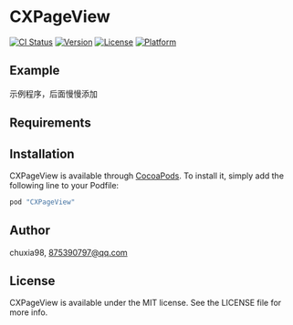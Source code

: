 # CXPageView

[![CI Status](http://img.shields.io/travis/chuxia98/CXPageView.svg?style=flat)](https://travis-ci.org/chuxia98/CXPageView)
[![Version](https://img.shields.io/cocoapods/v/CXPageView.svg?style=flat)](http://cocoapods.org/pods/CXPageView)
[![License](https://img.shields.io/cocoapods/l/CXPageView.svg?style=flat)](http://cocoapods.org/pods/CXPageView)
[![Platform](https://img.shields.io/cocoapods/p/CXPageView.svg?style=flat)](http://cocoapods.org/pods/CXPageView)

## Example

示例程序，后面慢慢添加

## Requirements

## Installation

CXPageView is available through [CocoaPods](http://cocoapods.org). To install
it, simply add the following line to your Podfile:

```ruby
pod "CXPageView"
```

## Author

chuxia98, 875390797@qq.com

## License

CXPageView is available under the MIT license. See the LICENSE file for more info.
